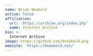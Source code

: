 ```yaml
---
name: Brian Newbold
active: false
affiliation:
  url: 'https://archive.org/index.php'
  name: Internet Archive
bio: >-
  Internet Archive
image: https://github.com/bnewbold.png
website: 'https://bnewbold.net/'
---
```


